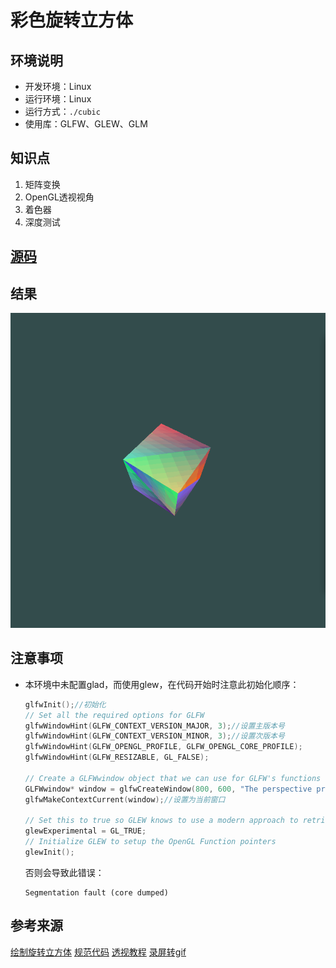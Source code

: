 # 彩色旋转立方体

## 环境说明
* 开发环境：Linux
* 运行环境：Linux
* 运行方式：`./cubic`
* 使用库：GLFW、GLEW、GLM

## 知识点
1. 矩阵变换
2. OpenGL透视视角
3. 着色器
4. 深度测试

## [源码](https://github.com/Skyraker2016/learn-opengl/blob/master/Cubic/cubic.cpp)


## 结果
![cubic.gif](https://raw.githubusercontent.com/Skyraker2016/markdownpic/master/cubic.gif)


## 注意事项
* 本环境中未配置glad，而使用glew，在代码开始时注意此初始化顺序：
    ```cpp
    glfwInit();//初始化  
    // Set all the required options for GLFW   
    glfwWindowHint(GLFW_CONTEXT_VERSION_MAJOR, 3);//设置主版本号  
    glfwWindowHint(GLFW_CONTEXT_VERSION_MINOR, 3);//设置次版本号  
    glfwWindowHint(GLFW_OPENGL_PROFILE, GLFW_OPENGL_CORE_PROFILE);  
    glfwWindowHint(GLFW_RESIZABLE, GL_FALSE);  

    // Create a GLFWwindow object that we can use for GLFW's functions  创建一个窗口  
    GLFWwindow* window = glfwCreateWindow(800, 600, "The perspective projection", NULL, NULL);  
    glfwMakeContextCurrent(window);//设置为当前窗口  

    // Set this to true so GLEW knows to use a modern approach to retrieving function pointers and extensions  
    glewExperimental = GL_TRUE;  
    // Initialize GLEW to setup the OpenGL Function pointers  
    glewInit();  
    ```
    否则会导致此错误：
    ```
    Segmentation fault (core dumped)
    ```

## 参考来源
[绘制旋转立方体](https://blog.csdn.net/wodownload2/article/details/78139273)
[规范代码](https://blog.csdn.net/qq_28637193/article/details/52395945)
[透视教程](http://www.opengl-tutorial.org/cn/beginners-tutorials/tutorial-4-a-colored-cube/)
[录屏转gif](https://www.linuxidc.com/Linux/2017-12/149800.htm)